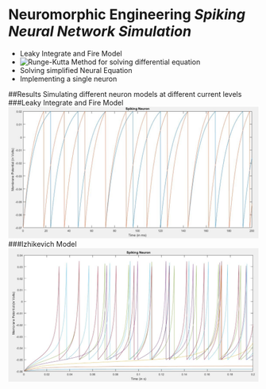 # Neuromorphic Engineering _Spiking Neural Network Simulation_

* Leaky Integrate and Fire Model
* ![Runge-Kutta Method](https://en.wikipedia.org/wiki/Runge–Kutta_methods) for solving differential equation 
* Solving simplified Neural Equation
* Implementing a single neuron


##Results
Simulating different neuron models at different current levels
###Leaky Integrate and Fire Model
![LI&F](https://raw.githubusercontent.com/ajinkyagorad/Summer2K16/master/img/LeakyIntegrateandFire.JPG)
###Izhikevich Model
![I_M](https://raw.githubusercontent.com/ajinkyagorad/Summer2K16/master/img/Izhikevich_model.JPG)
